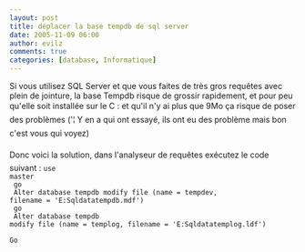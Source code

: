 ```yaml
---
layout: post
title: déplacer la base tempdb de sql server
date: 2005-11-09 06:00
author: evilz
comments: true
categories: [database, Informatique]
---
```

Si vous utilisez SQL Server et que vous faites de très gros requêtes avec plein de jointure, la base Tempdb risque de grossir rapidement, et pour peu qu'elle soit installée sur le C : et qu'il n'y ai plus que 9Mo ça risque de poser des problèmes ('¦ Y en a qui ont essayé, ils ont eu des problème mais bon c'est vous qui voyez) <p>Donc voici la solution, dans l'analyseur de requêtes exécutez le code suivant :
	  <code>use master<br />
	  go<br />
	  Alter database tempdb modify file (name = tempdev, filename = 'E:Sqldatatempdb.mdf')<br />
	  go<br />
	  Alter database tempdb modify file (name = templog, filename = 'E:Sqldatatemplog.ldf')<br />
	  Go</code>
